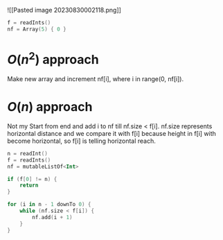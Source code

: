 ![[Pasted image 20230830002118.png]]

```kotlin
f = readInts()
nf = Array(5) { 0 }
```

# $O(n^2)$ approach
Make new array and increment nf[i], where i in range(0, nf[i]).

# $O(n)$ approach
Not my
Start from end and add i to nf till nf.size < f[i].
nf.size represents horizontal distance and we compare it with f[i] because height in f[i] with become horizontal, so f[i] is telling horizontal reach.

```kotlin
n = readInt()
f = readInts()
nf = mutableListOf<Int>

if (f[0] != n) {
	return
}

for (i in n - 1 downTo 0) {
	while (nf.size < f[i]) {
		nf.add(i + 1)
	}
}
```